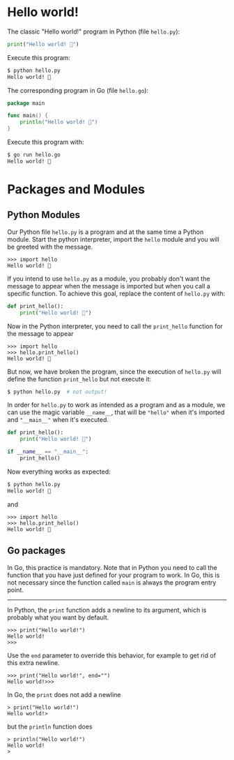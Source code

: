 Hello world!
================================================================================

The classic "Hello world!" program in Python (file `hello.py`):

```python
print("Hello world! 👋")
```

Execute this program:

```bash
$ python hello.py
Hello world! 👋
```

The corresponding program in Go (file `hello.go`):

```go
package main

func main() {
    println("Hello world! 👋")
}
```

Execute this program with:

```bash
$ go run hello.go
Hello world! 👋
```

# Packages and Modules

## Python Modules

Our Python file `hello.py` is a program and at the same time a Python module. 
Start the python interpreter, import the `hello` module and 
you will be greeted with the message.

```pycon
>>> import hello
Hello world! 👋
```

If you intend to use `hello.py` as a module, 
you probably don't want the message to appear when the message is imported 
but when you call a specific function.
To achieve this goal, replace the content of `hello.py` with:

```python
def print_hello():
    print("Hello world! 👋")
```

Now in the Python interpreter, you need to call the `print_hello` function
for the message to appear

```pycon
>>> import hello
>>> hello.print_hello()
Hello world! 👋
```

But now, we have broken the program, since the execution of `hello.py` will
define the function `print_hello` but not execute it:

```bash
$ python hello.py  # not output!
```

In order for `hello.py` to work as intended as a program and as a module,
we can use the magic variable `__name__`, that will be `"hello"` when
it's imported and `"__main__"` when it's executed.

```python
def print_hello():
    print("Hello world! 👋")

if __name__ == "__main__":
    print_hello()
```

Now everything works as expected:

```bash
$ python hello.py
Hello world! 👋
```

and

```pycon
>>> import hello
>>> hello.print_hello()
Hello world! 👋
```

## Go packages

In Go, this practice is mandatory. Note that in Python you need to call
the function that you have just defined for your program to work. In Go,
this is not necessary since the function called `main` is always the
program entry point.

--------------------------------------------------------------------------------

In Python, the `print` function adds a newline to its argument,
which is probably what you want by default.

```
>>> print("Hello world!")
Hello world!
>>>
```

Use the `end` parameter to override this behavior, for example to get rid of
this extra newline.

```
>>> print("Hello world!", end="")
Hello world!>>>
```

In Go, the `print` does not add a newline

```
> print("Hello world!")
Hello world!>
```

but the `println` function does  

```
> println("Hello world!")
Hello world!
>
```

